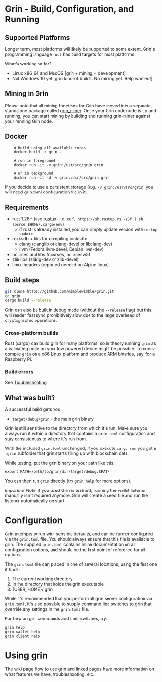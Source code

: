# Grin - Build, Configuration, and Running

## Supported Platforms

Longer term, most platforms will likely be supported to some extent.
Grin's programming language `rust` has build targets for most platforms.

What's working so far?
* Linux x86_64 and MacOS [grin + mining + development]
* Not Windows 10 yet [grin kind-of builds. No mining yet. Help wanted!]

## Mining in Grin

Please note that all mining functions for Grin have moved into a separate, standalone package called
[grin_miner](https://github.com/mimblewimble/grin-miner). Once your Grin code node is up and running,
you can start mining by building and running grin-miner against your running Grin node.

## Docker

        # Build using all available cores
        docker build -t grin .

        # run in foreground
        docker run -it -v grin:/usr/src/grin grin

        # or in background
        docker run -it -d -v grin:/usr/src/grin grin

If you decide to use a persistent storage (e.g. ```-v grin:/usr/src/grin```) you will need grin.toml configuration file in it.

## Requirements

- rust 1.26+ (use [rustup]((https://www.rustup.rs/))- i.e. `curl https://sh.rustup.rs -sSf | sh; source $HOME/.cargo/env`)
  - if rust is already installed, you can simply update version with `rustup update`
- rocksdb + libs for compiling rocksdb:
  - clang (clanglib or clang-devel or libclang-dev)
  - llvm (Fedora llvm-devel, Debian llvm-dev)
- ncurses and libs (ncurses, ncursesw5)
- zlib libs (zlib1g-dev or zlib-devel)
- linux-headers (reported needed on Alpine linux)


## Build steps

```sh
git clone https://github.com/mimblewimble/grin.git
cd grin
cargo build --release
```

Grin can also be built in debug mode (without the `--release` flag) but this will render fast sync prohibitively slow due to the large overhead of cryptographic operations.


### Cross-platform builds

Rust (cargo) can build grin for many platforms, so in theory running `grin`
as a validating node on your low powered device might be possible.
To cross-compile `grin` on a x86 Linux platform and produce ARM binaries,
say, for a Raspberry Pi.

### Build errors

See [Troubleshooting](https://github.com/mimblewimble/docs/wiki/Troubleshooting)

## What was built?

A successful build gets you:

 - `target/debug/grin` - the main grin binary

Grin is still sensitive to the directory from which it's run. Make sure you
always run it within a directory that contains a `grin.toml` configuration and
stay consistent as to where it's run from.

With the included `grin.toml` unchanged, if you execute `cargo run` you get a
`.grin` subfolder that grin starts filling up with blockchain data.

While testing, put the grin binary on your path like this:

```
export PATH=/path/to/grin/dir/target/debug:$PATH
```

You can then run `grin` directly (try `grin help` for more options).

*Important Note*: if you used Grin in testnet1, running the wallet listener
manually isn't required anymore. Grin will create a seed file and run the
listener automatically on start.

# Configuration

Grin attempts to run with sensible defaults, and can be further configured via
the `grin.toml` file. You should always ensure that this file is available to grin.
The supplied `grin.toml` contains inline documentation on all configuration
options, and should be the first point of reference for all options.

The `grin.toml` file can placed in one of several locations, using the first one it finds:

1. The current working directory
2. In the directory that holds the grin executable
3. {USER_HOME}/.grin

While it's recommended that you perform all grin server configuration via
`grin.toml`, it's also possible to supply command line switches to grin that
override any settings in the `grin.toml` file.

For help on grin commands and their switches, try:

```
grin help
grin wallet help
grin client help
```

# Using grin

The wiki page [How to use grin](https://github.com/mimblewimble/docs/wiki/How-to-use-grin)
and linked pages have more information on what features we have,
troubleshooting, etc.
